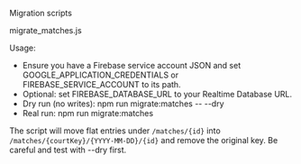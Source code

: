 Migration scripts

migrate_matches.js

Usage:
  - Ensure you have a Firebase service account JSON and set GOOGLE_APPLICATION_CREDENTIALS or FIREBASE_SERVICE_ACCOUNT to its path.
  - Optional: set FIREBASE_DATABASE_URL to your Realtime Database URL.
  - Dry run (no writes):
      npm run migrate:matches -- --dry
  - Real run:
      npm run migrate:matches

The script will move flat entries under `/matches/{id}` into `/matches/{courtKey}/{YYYY-MM-DD}/{id}` and remove the original key.
Be careful and test with --dry first.
